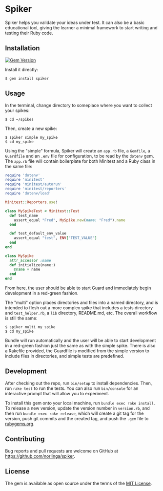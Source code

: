 # Spiker

Spiker helps you validate your ideas under test.  It can also be a basic educational tool, giving the learner a minimal framework to start writing and testing their Ruby code.

## Installation

[![Gem Version](https://badge.fury.io/rb/spiker.svg)](https://badge.fury.io/rb/spiker)

Install it directly:

    $ gem install spiker

## Usage

In the terminal, change directory to someplace where you want to collect your spikes:

    $ cd ~/spikes

Then, create a new spike:

    $ spiker simple my_spike
    $ cd my_spike

Using the "simple" formula, Spiker will create an `app.rb` file, a `Gemfile`, a `Guardfile` and an `.env` file for configuration, to be read by the `dotenv` gem.  The `app.rb` file will contain boilerplate for both Minitest and a Ruby class in the same file:  

```ruby
require 'dotenv'
require 'minitest'
require 'minitest/autorun'
require 'minitest/reporters'
require 'dotenv/load'

Minitest::Reporters.use!

class MySpikeTest < Minitest::Test
  def test_name
    assert_equal "Fred", MySpike.new(name: "Fred").name
  end

  def test_default_env_value
    assert_equal "test", ENV["TEST_VALUE"]
  end
end

class MySpike
  attr_accessor :name
  def initialize(name:)
    @name = name
  end
end
```

From here, the user should be able to start Guard and immediately begin development in a red-green fashion.

The "multi" option places directories and files into a named directory, and is intended to flesh out a more complex spike that includes a tests directory and `test_helper.rb`, a `lib` directory, README.md, etc.  The overall workflow is still the same:

    $ spiker multi my_spike
    $ cd my_spike

Bundle will run automatically and the user will be able to start development in a red-green fashion just the same as with the simple spike.  There is also a Rakefile provided, the Guardfile is modified from the simple version to include files in directories, and simple tests are predefined.

## Development

After checking out the repo, run `bin/setup` to install dependencies. Then, run `rake test` to run the tests. You can also run `bin/console` for an interactive prompt that will allow you to experiment.

To install this gem onto your local machine, run `bundle exec rake install`. To release a new version, update the version number in `version.rb`, and then run `bundle exec rake release`, which will create a git tag for the version, push git commits and the created tag, and push the `.gem` file to [rubygems.org](https://rubygems.org).

## Contributing

Bug reports and pull requests are welcome on GitHub at https://github.com/norlinga/spiker.

## License

The gem is available as open source under the terms of the [MIT License](https://opensource.org/licenses/MIT).
